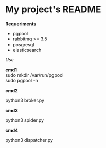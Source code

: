 # My project's README
**Requeriments**


* pgpool
* rabbitmq >= 3.5
* posgresql
* elasticsearch

*Use*

**cmd1**  
sudo mkdir /var/run/pgpool  
sudo pgpool -n  

**cmd2**

python3 broker.py

**cmd3**

python3 spider.py

**cmd4**

python3 dispatcher.py

